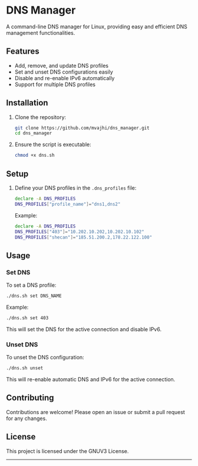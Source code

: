 # DNS Manager

A command-line DNS manager for Linux, providing easy and efficient DNS management functionalities.

## Features

- Add, remove, and update DNS profiles
- Set and unset DNS configurations easily
- Disable and re-enable IPv6 automatically
- Support for multiple DNS profiles

## Installation

1. Clone the repository:
    ```bash
    git clone https://github.com/mvajhi/dns_manager.git
    cd dns_manager
    ```

2. Ensure the script is executable:
    ```bash
    chmod +x dns.sh
    ```

## Setup

1. Define your DNS profiles in the `.dns_profiles` file:
    ```bash
    declare -A DNS_PROFILES
    DNS_PROFILES["profile_name"]="dns1,dns2"
    ```
    Example:
    ```bash
    declare -A DNS_PROFILES
    DNS_PROFILES["403"]="10.202.10.202,10.202.10.102"
    DNS_PROFILES["shecan"]="185.51.200.2,178.22.122.100"
    ```

## Usage

### Set DNS

To set a DNS profile:
```bash
./dns.sh set DNS_NAME
```
Example:
```bash
./dns.sh set 403
```
This will set the DNS for the active connection and disable IPv6.

### Unset DNS

To unset the DNS configuration:
```bash
./dns.sh unset
```
This will re-enable automatic DNS and IPv6 for the active connection.

## Contributing

Contributions are welcome! Please open an issue or submit a pull request for any changes.

## License

This project is licensed under the GNUV3 License.

---